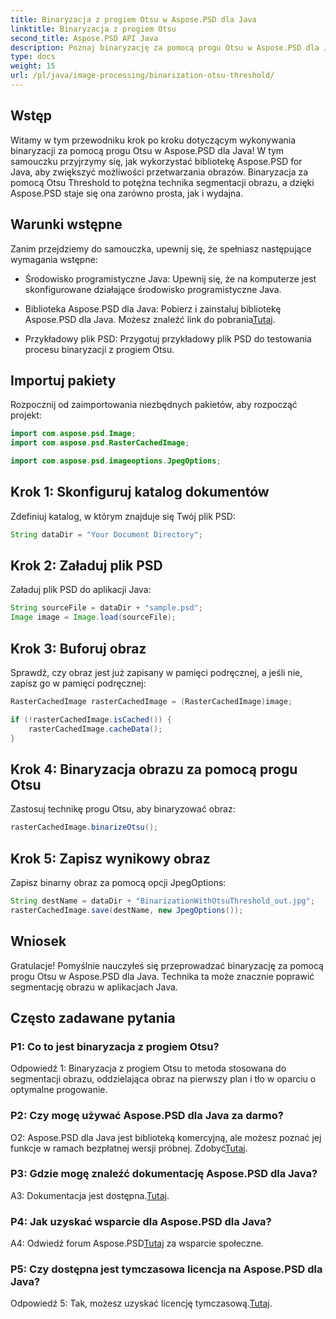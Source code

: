 ```yaml
---
title: Binaryzacja z progiem Otsu w Aspose.PSD dla Java
linktitle: Binaryzacja z progiem Otsu
second_title: Aspose.PSD API Java
description: Poznaj binaryzację za pomocą progu Otsu w Aspose.PSD dla Java. Potężna technika segmentacji obrazu.
type: docs
weight: 15
url: /pl/java/image-processing/binarization-otsu-threshold/
---
```

## Wstęp

Witamy w tym przewodniku krok po kroku dotyczącym wykonywania binaryzacji za pomocą progu Otsu w Aspose.PSD dla Java! W tym samouczku przyjrzymy się, jak wykorzystać bibliotekę Aspose.PSD for Java, aby zwiększyć możliwości przetwarzania obrazów. Binaryzacja za pomocą Otsu Threshold to potężna technika segmentacji obrazu, a dzięki Aspose.PSD staje się ona zarówno prosta, jak i wydajna.

## Warunki wstępne

Zanim przejdziemy do samouczka, upewnij się, że spełniasz następujące wymagania wstępne:

- Środowisko programistyczne Java: Upewnij się, że na komputerze jest skonfigurowane działające środowisko programistyczne Java.

- Biblioteka Aspose.PSD dla Java: Pobierz i zainstaluj bibliotekę Aspose.PSD dla Java. Możesz znaleźć link do pobrania[Tutaj](https://releases.aspose.com/psd/java/).

- Przykładowy plik PSD: Przygotuj przykładowy plik PSD do testowania procesu binaryzacji z progiem Otsu.

## Importuj pakiety

Rozpocznij od zaimportowania niezbędnych pakietów, aby rozpocząć projekt:

```java
import com.aspose.psd.Image;
import com.aspose.psd.RasterCachedImage;

import com.aspose.psd.imageoptions.JpegOptions;
```

## Krok 1: Skonfiguruj katalog dokumentów

Zdefiniuj katalog, w którym znajduje się Twój plik PSD:

```java
String dataDir = "Your Document Directory";
```

## Krok 2: Załaduj plik PSD

Załaduj plik PSD do aplikacji Java:

```java
String sourceFile = dataDir + "sample.psd";
Image image = Image.load(sourceFile);
```

## Krok 3: Buforuj obraz

Sprawdź, czy obraz jest już zapisany w pamięci podręcznej, a jeśli nie, zapisz go w pamięci podręcznej:

```java
RasterCachedImage rasterCachedImage = (RasterCachedImage)image;

if (!rasterCachedImage.isCached()) {
    rasterCachedImage.cacheData();
}
```

## Krok 4: Binaryzacja obrazu za pomocą progu Otsu

Zastosuj technikę progu Otsu, aby binaryzować obraz:

```java
rasterCachedImage.binarizeOtsu();
```

## Krok 5: Zapisz wynikowy obraz

Zapisz binarny obraz za pomocą opcji JpegOptions:

```java
String destName = dataDir + "BinarizationWithOtsuThreshold_out.jpg";
rasterCachedImage.save(destName, new JpegOptions());
```

## Wniosek

Gratulacje! Pomyślnie nauczyłeś się przeprowadzać binaryzację za pomocą progu Otsu w Aspose.PSD dla Java. Technika ta może znacznie poprawić segmentację obrazu w aplikacjach Java.

## Często zadawane pytania

### P1: Co to jest binaryzacja z progiem Otsu?

Odpowiedź 1: Binaryzacja z progiem Otsu to metoda stosowana do segmentacji obrazu, oddzielająca obraz na pierwszy plan i tło w oparciu o optymalne progowanie.

### P2: Czy mogę używać Aspose.PSD dla Java za darmo?

 O2: Aspose.PSD dla Java jest biblioteką komercyjną, ale możesz poznać jej funkcje w ramach bezpłatnej wersji próbnej. Zdobyć[Tutaj](https://releases.aspose.com/).

### P3: Gdzie mogę znaleźć dokumentację Aspose.PSD dla Java?

A3: Dokumentacja jest dostępna.[Tutaj](https://reference.aspose.com/psd/java/).

### P4: Jak uzyskać wsparcie dla Aspose.PSD dla Java?

 A4: Odwiedź forum Aspose.PSD[Tutaj](https://forum.aspose.com/c/psd/34) za wsparcie społeczne.

### P5: Czy dostępna jest tymczasowa licencja na Aspose.PSD dla Java?

 Odpowiedź 5: Tak, możesz uzyskać licencję tymczasową.[Tutaj](https://purchase.aspose.com/temporary-license/).